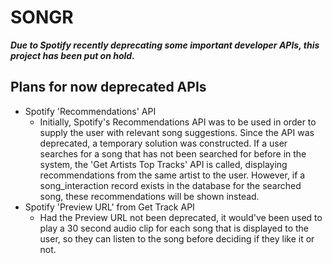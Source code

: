 # SONGR

***Due to Spotify recently deprecating some important developer APIs, this project has been put on hold.***

## Plans for now deprecated APIs
- Spotify 'Recommendations' API
  - Initially, Spotify's Recommendations API was to be used in order to supply the user with relevant song suggestions. Since the API was deprecated, a temporary solution was constructed. If a user searches for a song that has not been searched for before in the system, the 'Get Artists Top Tracks' API is called, displaying recommendations from the same artist to the user. However, if a song_interaction record exists in the database for the searched song, these recommendations will be shown instead.
- Spotify 'Preview URL' from Get Track API
  - Had the Preview URL not been deprecated, it would've been used to play a 30 second audio clip for each song that is displayed to the user, so they can listen to the song before deciding if they like it or not.
